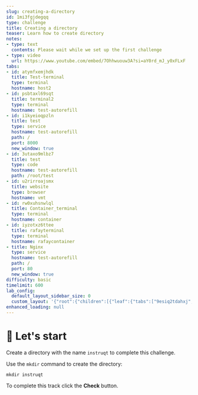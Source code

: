 ```yaml
---
slug: creating-a-directory
id: 1mi3fgjdegqq
type: challenge
title: Creating a directory
teaser: Learn how to create directory
notes:
- type: text
  contents: Please wait while we set up the first challenge
- type: video
  url: https://www.youtube.com/embed/7Ohhwuouw3A?si=aY0rd_mJ_y0xFLxF
tabs:
- id: atymfxemjhdk
  title: Test-terminal
  type: terminal
  hostname: host2
- id: psbtaxl69sqt
  title: terminal2
  type: terminal
  hostname: test-autorefill
- id: i1kyeioqpzln
  title: test
  type: service
  hostname: test-autorefill
  path: /
  port: 8000
  new_window: true
- id: 3utaxo9mlbz7
  title: test
  type: code
  hostname: test-autorefill
  path: /root/test
- id: u2rirroajsmx
  title: website
  type: browser
  hostname: vmt
- id: rw0xuhsnwlql
  title: Container_terminal
  type: terminal
  hostname: container
- id: iyzotxz6ttee
  title: rafayterminal
  type: terminal
  hostname: rafaycontainer
- title: Nginx
  type: service
  hostname: test-autorefill
  path: /
  port: 80
  new_window: true
difficulty: basic
timelimit: 600
lab_config:
  default_layout_sidebar_size: 0
  custom_layout: '{"root":{"children":[{"leaf":{"tabs":["9esiq2tdahxj","2zxfnlr8dctn","atymfxemjhdk","psbtaxl69sqt"],"activeTabId":"9esiq2tdahxj","size":25}},{"leaf":{"tabs":["assignment"],"activeTabId":"assignment","size":72}}],"orientation":"Horizontal"}}'
enhanced_loading: null
---
```


🤖 Let's start
==============

Create a directory with the name `instruqt` to complete this challenge.

Use the `mkdir` command to create the directory:

```
mkdir instruqt
```

To complete this track click the **Check** button.
